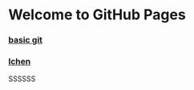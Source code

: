# Welcome to GitHub Pages
### [basic git](https://lchen142857.github.io/Git/basic_git)
### [lchen](https://lchen142857.github.io/docs/_coverpage)
SSSSSS
